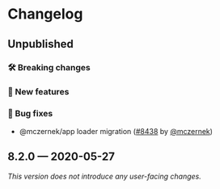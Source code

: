 # Changelog

## Unpublished

### 🛠 Breaking changes

### 🎉 New features

### 🐛 Bug fixes

- @mczernek/app loader migration ([#8438](https://github.com/expo/expo/pull/8438) by [@mczernek](https://github.com/mczernek))

## 8.2.0 — 2020-05-27

*This version does not introduce any user-facing changes.*
